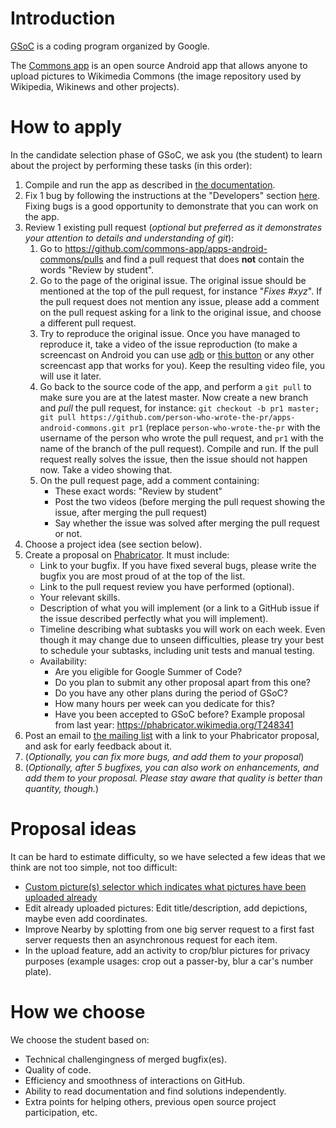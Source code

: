 # Introduction

[GSoC](https://summerofcode.withgoogle.com) is a coding program organized by Google.

The [Commons app](https://play.google.com/store/apps/details?id=fr.free.nrw.commons) is an open source Android app that allows anyone to upload pictures to Wikimedia Commons (the image repository used by Wikipedia, Wikinews and other projects).

# How to apply

In the candidate selection phase of GSoC, we ask you (the student) to learn about the project by performing these tasks (in this order):

1. Compile and run the app as described in [the documentation](https://github.com/commons-app/commons-app-documentation/blob/master/android/Quick-start-guide-for-Developers.md#quick-start-guide-for-developers).
2. Fix 1 bug by following the instructions at the "Developers" section [here](https://github.com/commons-app/commons-app-documentation/blob/master/android/Volunteers-welcome!.md#developers). Fixing bugs is a good opportunity to demonstrate that you can work on the app.
3. Review 1 existing pull request (_optional but preferred as it demonstrates your attention to details and understanding of git_):
    1. Go to https://github.com/commons-app/apps-android-commons/pulls and find a pull request that does **not** contain the words "Review by student".
    2. Go to the page of the original issue. The original issue should be mentioned at the top of the pull request, for instance "_Fixes #xyz_". If the pull request does not mention any issue, please add a comment on the pull request asking for a link to the original issue, and choose a different pull request.
    3. Try to reproduce the original issue. Once you have managed to reproduce it, take a video of the issue reproduction (to make a screencast on Android you can use [adb](https://stackoverflow.com/questions/28217333/how-to-record-android-devices-screen-on-android-version-below-4-4-kitkat) or [this button](https://support.google.com/android/answer/9075928) or any other screencast app that works for you). Keep the resulting video file, you will use it later.
    4. Go back to the source code of the app, and perform a `git pull` to make sure you are at the latest master. Now create a new branch and _pull_ the pull request, for instance: `git checkout -b pr1 master; git pull https://github.com/person-who-wrote-the-pr/apps-android-commons.git pr1` (replace `person-who-wrote-the-pr` with the username of the person who wrote the pull request, and `pr1` with the name of the branch of the pull request). Compile and run. If the pull request really solves the issue, then the issue should not happen now. Take a video showing that.
    5. On the pull request page, add a comment containing:
        - These exact words: "Review by student"
        - Post the two videos (before merging the pull request showing the issue, after merging the pull request)
        - Say whether the issue was solved after merging the pull request or not.
4. Choose a project idea (see section below).
5. Create a proposal on [Phabricator](https://phabricator.wikimedia.org). It must include:
    - Link to your bugfix. If you have fixed several bugs, please write the bugfix you are most proud of at the top of the list.
    - Link to the pull request review you have performed (optional).
    - Your relevant skills.
    - Description of what you will implement (or a link to a GitHub issue if the issue described perfectly what you will implement).
    - Timeline describing what subtasks you will work on each week. Even though it may change due to unseen difficulties, please try your best to schedule your subtasks, including unit tests and manual testing.
    - Availability:
        - Are you eligible for Google Summer of Code?
        - Do you plan to submit any other proposal apart from this one?
        - Do you have any other plans during the period of GSoC?
        - How many hours per week can you dedicate for this?
        - Have you been accepted to GSoC before?
    Example proposal from last year: https://phabricator.wikimedia.org/T248341
6. Post an email to [the mailing list](mailto:commons-app-android@googlegroups.com) with a link to your Phabricator proposal, and ask for early feedback about it.
7. (_Optionally, you can fix more bugs, and add them to your proposal_)
8. (_Optionally, after 5 bugfixes, you can also work on enhancements, and add them to your proposal. Please stay aware that quality is better than quantity, though._)

# Proposal ideas

It can be hard to estimate difficulty, so we have selected a few ideas that we think are not too simple, not too difficult:
- [Custom picture(s) selector which indicates what pictures have been uploaded already](https://github.com/commons-app/apps-android-commons/issues/175)
- Edit already uploaded pictures: Edit title/description, add depictions, maybe even add coordinates.
- Improve Nearby by splotting from one big server request to a first fast server requests then an asynchronous request for each item.
- In the upload feature, add an activity to crop/blur pictures for privacy purposes (example usages: crop out a passer-by, blur a car's number plate).

# How we choose

We choose the student based on:
- Technical challengingness of merged bugfix(es).
- Quality of code.
- Efficiency and smoothness of interactions on GitHub.
- Ability to read documentation and find solutions independently.
- Extra points for helping others, previous open source project participation, etc.
